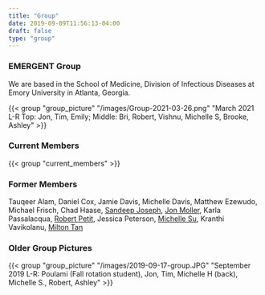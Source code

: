```yaml
---
title: "Group"
date: 2019-09-09T11:56:13-04:00
draft: false
type: "group"
---
```

### EMERGENT Group
We are based in the School of Medicine, Division of Infectious Diseases at  Emory University in Atlanta, Georgia.

{{< group "group_picture" "/images/Group-2021-03-26.png" "March 2021 L-R Top: Jon, Tim, Emily; Middle: Bri, Robert, Vishnu, Michelle S, Brooke, Ashley" >}}

### Current Members

{{< group "current_members" >}}

### Former Members
Tauqeer Alam, Daniel Cox, Jamie Davis, Michelle Davis, Matthew Ezewudo, Michael Frisch, Chad Haase, [Sandeep Joseph](https://twitter.com/jose_sandeep), [Jon Moller](https://twitter.com/abraham_moller), Karla Passalacqua, [Robert Petit](https://twitter.com/rpetit3), Jessica Peterson, [Michelle Su](https://twitter.com/mishmash_su), Kranthi Vavikolanu, [Milton Tan](https://twitter.com/mtanichthys)

### Older Group Pictures

{{< group "group_picture" "/images/2019-09-17-group.JPG" "September 2019 L-R: Poulami (Fall rotation student), Jon, Tim, Michelle H (back), Michelle S., Robert, Ashley" >}}

